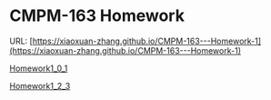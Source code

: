# CMPM-163 Homework

URL: [https://xiaoxuan-zhang.github.io/CMPM-163---Homework-1](https://xiaoxuan-zhang.github.io/CMPM-163---Homework-1)

[Homework1_0_1](https://xiaoxuan-zhang.github.io/CMPM-163---Homework-1/Homework1_0_1.html)

[Homework1_2_3](https://xiaoxuan-zhang.github.io/CMPM-163---Homework-1/Homework1_2_3.html)
